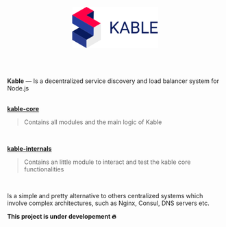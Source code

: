 <br>
<br>
<br>

<div align="center">
<img src="https://github.com/11ume/kable/blob/master/images/logo.png" width="200" height="auto"/>
</div>
<br>
<br>
<br>

**Kable** — Is a decentralized service discovery and load balancer system for Node.js
<br>
<br>

**[kable-core](https://github.com/11ume/kable-core)**
<br>

> Contains all modules and the main logic of Kable
<br>

**[kable-internals](https://github.com/11ume/kable-internals)**
<br>

> Contains an little module to interact and test the kable core functionalities
<br>

Is a simple and pretty alternative to others centralized systems which involve complex architectures, such as Nginx, Consul, DNS servers etc.
<br>

**This project is under developement 🔥**
